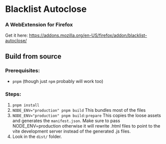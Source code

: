 # Blacklist Autoclose 
### A WebExtension for Firefox

Get it here: https://addons.mozilla.org/en-US/firefox/addon/blacklist-autoclose/

## Build from source

### Prerequisites:

- `pnpm` (though just `npm` probably will work too)

### Steps:

1. `pnpm install`
2. `NODE_ENV="production" pnpm build`  This bundles most of the files
3. `NODE_ENV="production" pnpm build:prepare`  This copies the loose assets and generates the `manifest.json`. 
Make sure to pass NODE_ENV=production otherwise it will rewrite .html files to point to the vite development server instead of the generated .js files.
4. Look in the `dist/` folder.
